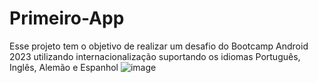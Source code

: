 # Primeiro-App
Esse projeto tem o objetivo de realizar um desafio do Bootcamp Android 2023 utilizando internacionalização 
suportando os idiomas Português, Inglês, Alemão e Espanhol
![image](https://github.com/KOpritt1/primeiro-app/assets/142506776/98d62e52-1303-40c9-bcd2-edd13a9328ff)
